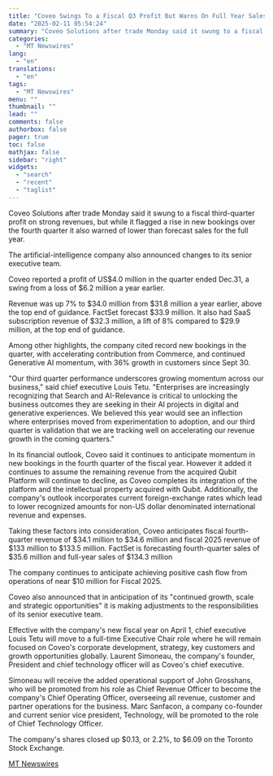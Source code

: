 ```yaml
---
title: "Coveo Swings To a Fiscal Q3 Profit But Warns On Full Year Sales; Announces Changes To Executive Team"
date: "2025-02-11 05:54:24"
summary: "Coveo Solutions after trade Monday said it swung to a fiscal third-quarter profit on strong revenues, but while it flagged a rise in new bookings over the fourth quarter it also warned of lower than forecast sales for the full year. The artificial-intelligence company also announced changes to its senior..."
categories:
  - "MT Newswires"
lang:
  - "en"
translations:
  - "en"
tags:
  - "MT Newswires"
menu: ""
thumbnail: ""
lead: ""
comments: false
authorbox: false
pager: true
toc: false
mathjax: false
sidebar: "right"
widgets:
  - "search"
  - "recent"
  - "taglist"
---
```


Coveo Solutions after trade Monday said it swung to a fiscal third-quarter profit on strong revenues, but while it flagged a rise in new bookings over the fourth quarter it also warned of lower than forecast sales for the full year.

The artificial-intelligence company also announced changes to its senior executive team.

Coveo reported a profit of US$4.0 million in the quarter ended Dec.31, a swing from a loss of $6.2 million a year earlier.

Revenue was up 7% to $34.0 million from $31.8 million a year earlier, above the top end of guidance. FactSet forecast $33.9 million. It also had SaaS subscription revenue of $32.3 million, a lift of 8% compared to $29.9 million, at the top end of guidance.

Among other highlights, the company cited record new bookings in the quarter, with accelerating contribution from Commerce, and continued Generative AI momentum, with 36% growth in customers since Sept 30.

"Our third quarter performance underscores growing momentum across our business," said chief executive Louis Tetu. "Enterprises are increasingly recognizing that Search and AI-Relevance is critical to unlocking the business outcomes they are seeking in their AI projects in digital and generative experiences. We believed this year would see an inflection where enterprises moved from experimentation to adoption, and our third quarter is validation that we are tracking well on accelerating our revenue growth in the coming quarters."

In its financial outlook, Coveo said it continues to anticipate momentum in new bookings in the fourth quarter of the fiscal year. However it added it continues to assume the remaining revenue from the acquired Qubit Platform will continue to decline, as Coveo completes its integration of the platform and the intellectual property acquired with Qubit. Additionally, the company's outlook incorporates current foreign-exchange rates which lead to lower recognized amounts for non-US dollar denominated international revenue and expenses.

Taking these factors into consideration, Coveo anticipates fiscal fourth-quarter revenue of $34.1 million to $34.6 million and fiscal 2025 revenue of $133 million to $133.5 million. FactSet is forecasting fourth-quarter sales of $35.6 million and full-year sales of $134.3 million

The company continues to anticipate achieving positive cash flow from operations of near $10 million for Fiscal 2025.

Coveo also announced that in anticipation of its "continued growth, scale and strategic opportunities" it is making adjustments to the responsibilities of its senior executive team.

Effective with the company's new fiscal year on April 1, chief executive Louis Tetu will move to a full-time Executive Chair role where he will remain focused on Coveo's corporate development, strategy, key customers and growth opportunities globally. Laurent Simoneau, the company's founder, President and chief technology officer will as Coveo's chief executive.

Simoneau will receive the added operational support of John Grosshans, who will be promoted from his role as Chief Revenue Officer to become the company's Chief Operating Officer, overseeing all revenue, customer and partner operations for the business. Marc Sanfacon, a company co-founder and current senior vice president, Technology, will be promoted to the role of Chief Technology Officer.

The company's shares closed up $0.13, or 2.2%, to $6.09 on the Toronto Stock Exchange.

[MT Newswires](https://www.tradingview.com/news/mtnewswires.com:20250210:A3313928:0/)
